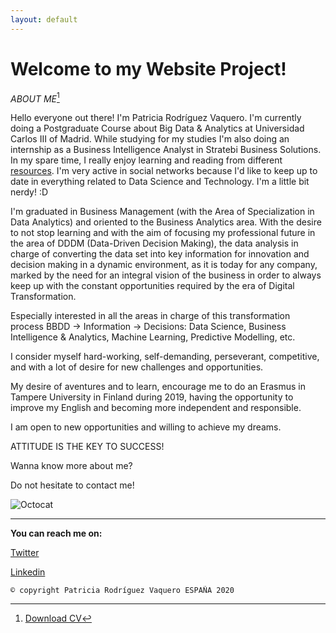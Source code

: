 ```yaml
---
layout: default
---
```


# **Welcome to my Website Project!**

_ABOUT ME_[^1]

Hello everyone out there! I'm Patricia Rodríguez Vaquero. I'm currently doing a Postgraduate Course about Big Data & Analytics at
Universidad Carlos III of Madrid. While studying for my studies I'm also doing an internship as a Business Intelligence Analyst in
Stratebi Business Solutions. In my spare time, I really enjoy learning and reading from different [resources](https://twitter.com/patri_vaquero_/status/1250537093991927811). I'm very active in social networks because I'd like to keep up to date in everything related to Data Science and Technology. I'm a little bit nerdy! :D

I'm graduated in Business Management (with the Area of Specialization in Data Analytics) and oriented to the Business Analytics area. 
With the desire to not stop learning and with the aim of focusing my professional future in the area of DDDM (Data-Driven Decision 
Making), the data analysis in charge of converting the data set into key information for innovation and decision making in a dynamic 
environment, as it is today for any company, marked by the need for an integral vision of the business in order to always keep up with 
the constant opportunities required by the era of Digital Transformation.

Especially interested in all the areas in charge of this transformation process BBDD -> Information -> Decisions: Data Science, Business 
Intelligence & Analytics, Machine Learning, Predictive Modelling, etc.

I  consider  myself  hard-working,  self-demanding, perseverant,  competitive,  and  with  a  lot  of  desire  for  new challenges  and  opportunities. 

My desire of aventures and to learn, encourage me to do an Erasmus in Tampere University in Finland during 2019, having the opportunity 
to improve my English and becoming more independent and responsible.

I am open to new opportunities and willing to achieve my dreams.

ATTITUDE IS THE KEY TO SUCCESS!

Wanna know more about me? 

Do not hesitate to contact me! 

![Octocat](https://github.githubassets.com/images/icons/emoji/octocat.png)

* * *

**You can reach me on:**

[Twitter](https://twitter.com/patri_vaquero_)

[Linkedin](https://www.linkedin.com/in/patricia-rodr%C3%ADguez-vaquero-53425311a/)


[^1]: [Download CV](https://github.com/PatriciaVaquero/website/blob/master/CV_Rodr%C3%ADguez%20Vaquero%20Patricia.pdf)

```
© copyright Patricia Rodríguez Vaquero ESPAÑA 2020
```
